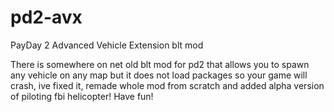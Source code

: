 # pd2-avx
PayDay 2 Advanced Vehicle Extension blt mod

There is somewhere on net old blt mod for pd2 that allows you to spawn any vehicle on any map but it does not load packages so your game will crash, ive fixed it, remade whole mod from scratch and added alpha version of piloting fbi helicopter! Have fun!
